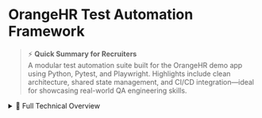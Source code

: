 # OrangeHR Test Automation Framework

> ⚡ **Quick Summary for Recruiters**  
A modular test automation suite built for the OrangeHR demo app using Python, Pytest, and Playwright. Highlights include clean architecture, shared state management, and CI/CD integration—ideal for showcasing real-world QA engineering skills.

<details>
  <summary>📄 Full Technical Overview</summary>

## Tech Stack

- **Pytest** — test orchestration and fixture management  
- **Playwright** — fast, reliable browser automation  
- **Page Object Model (POM)** — improves test maintainability  
- **Shared state management** — enables data flow across tests  
- **Environment config** — handled via `.env` and `config.py`  

## Test Coverage

- **Login validation** — confirms successful login and dashboard visibility  
- **Navigation flow** — verifies access to the PIM module  
- **Employee creation** — adds a new employee and checks data across UI sections  
- **Employee deletion** — removes employee records and ensures proper cleanup  
- **Dynamic data generation** — uses a custom name generator for test isolation  
- **Conditional skipping** — smartly skips tests when no relevant data is available  

## CI/CD Integration

- Jenkins jobs triggered automatically on GitHub commits  
- Supports parameterized test runs with environment control  
- Build history and job status visible in the Jenkins dashboard (`Jenkins.jpg`)  

## Reporting

- HTML reports generated via Pytest for each test run  
- Screenshot capture planned but not yet implemented  
- Sample report included (`report.html`)  

## 📁 Project Structure

- `pages/` — Page Object Models  
  - `add_employee_page.py`  
  - `dashboard_page.py`  
  - `employee_list_page.py`  
  - `leave_page.py`  
  - `login_page.py`  
  - `main_page.py`  
  - `personal_details_page.py`  
  - `pim_page.py`  
  - `recruitment_page.py`  
- `tests/` — Pytest test cases  
  - `conftest.py`  
  - `test_add_delete_employee.py`  
- `utils/` — Helpers and configuration  
  - `common_methods.py`  
  - `data_generators.py`  
  - `settings.py`  
  - `shared_state.py`  
- `data/` — Static assets (e.g., `image.jpg`)  
- `.env` — Environment variables  
- `.gitignore` — Git exclusions  
- `config.py` — Runtime configuration loader  
- `pytest.ini` — Pytest settings  
- `requirements.txt` — Python dependencies  
- `temp_shared_state.json` — Runtime state cache  
- `Jenkins.jpg` — CI integration screenshot  
- `report.html` — Sample test report  
- `README.md` — Project overview  

## 👤 Author

**Ievgen** — QA engineer with hands-on expertise in Playwright, Pytest, and CI/CD pipelines. Focused on building scalable, maintainable test automation with clean architecture and dynamic data handling.

</details>